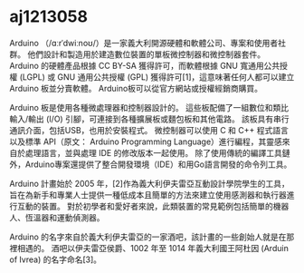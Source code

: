 # aj1213058
Arduino （/ɑːrˈdwiːnoʊ/）是一家義大利開源硬體和軟體公司、專案和使用者社群。 他們設計和製造用於建造數位裝置的單板微控制器和微控制器套件。 Arduino 的硬體產品根據 CC BY-SA 獲得許可，而軟體根據 GNU 寬通用公共授權 (LGPL) 或 GNU 通用公共授權 (GPL) 獲得許可[1]，這意味著任何人都可以建立 Arduino 板並分賣軟體。 Arduino板可以從官方網站或授權經銷商購買。

Arduino 板是使用各種微處理器和控制器設計的。 這些板配備了一組數位和類比輸入/輸出 (I/O) 引腳，可連接到各種擴展板或麵包板和其他電路。 該板具有串行通訊介面，包括USB，也用於安裝程式。 微控制器可以使用 C 和 C++ 程式語言以及標準 API（原文： Arduino Programming Language）進行編程，其靈感來自於處理語言，並與處理 IDE 的修改版本一起使用。 除了使用傳統的編譯工具鏈外，Arduino專案還提供了整合開發環境（IDE）和用Go語言開發的命令列工具。

Arduino 計畫始於 2005 年，[2]作為義大利伊夫雷亞互動設計學院學生的工具，旨在為新手和專業人士提供一種低成本且簡單的方法來建立使用感測器和執行器進行互動的裝置。 對於初學者和愛好者來說，此類裝置的常見範例包括簡單的機器人、恆溫器和運動偵測器。

Arduino 的名字來自於義大利伊夫雷亞的一家酒吧，該計畫的一些創始人就是在那裡相遇的。 酒吧以伊夫雷亞侯爵、1002 年至 1014 年義大利國王阿杜因 (Arduin of Ivrea) 的名字命名[3]。

